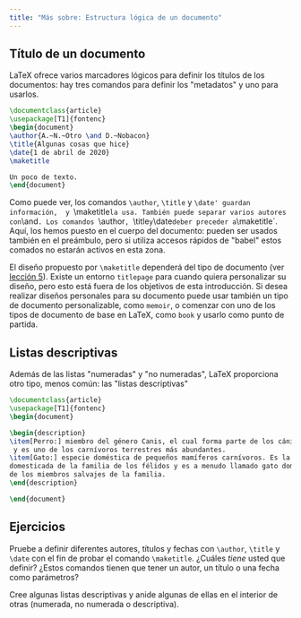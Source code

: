 ```yaml
---
title: "Más sobre: Estructura lógica de un documento"
---
```


## Título de un documento

LaTeX ofrece varios marcadores lógicos para definir los títulos de los documentos: 
hay tres comandos para definir los "metadatos" y uno para usarlos.

```latex
\documentclass{article}
\usepackage[T1]{fontenc}
\begin{document}
\author{A.~N.~Otro \and D.~Nobacon}
\title{Algunas cosas que hice}
\date{1 de abril de 2020}
\maketitle

Un poco de texto.
\end{document}
```

Como puede ver, los comandos `\author`, `\title` y `\date' guardan información, 
y `\maketitle` la usa. También puede separar varios autores con `\and`.
Los comandos `\author`, `\title` y `\date` deber preceder a `\maketitle`.
Aquí, los hemos puesto en el cuerpo del documento: pueden ser usados también en el
preámbulo, pero si utiliza accesos rápidos de "babel" estos comados no estarán 
activos en esta zona. 

El diseño propuesto por `\maketitle` dependerá del tipo de documento (ver [lección
5](lesson-05)). Existe un entorno `titlepage` para cuando quiera personalizar su diseño, 
pero esto está fuera de los objetivos de esta introducción. Si desea realizar diseños personales
para su documento puede usar también un tipo de documento personalizable, como 
`memoir`, o comenzar con uno de los tipos de documento de base en LaTeX, como `book`
y usarlo como punto de partida.

## Listas descriptivas

Además de las listas "numeradas" y "no numeradas", LaTeX proporciona otro tipo, 
menos común: las "listas descriptivas"

```latex
\documentclass{article}
\usepackage[T1]{fontenc}
\begin{document}

\begin{description}
\item[Perro:] miembro del género Canis, el cual forma parte de los cánidos derivados del lobo
 y es uno de los carnívoros terrestres más abundantes.
\item[Gato:] especie doméstica de pequeños mamíferos carnívoros. Es la única especie
domesticada de la familia de los félidos y es a menudo llamado gato doméstico, para diferenciarlo
de los miembros salvajes de la familia.
\end{description}

\end{document}
```

## Ejercicios

Pruebe a definir diferentes autores, títulos y fechas con `\author`, `\title` y `\date` 
con el fin de probar el comando `\maketitle`. ¿Cuáles _tiene_ usted que definir? ¿Estos
comandos tienen que tener un autor, un título o una fecha como parámetros?

Cree algunas listas descriptivas y anide algunas de ellas en el interior
de otras (numerada, no numerada o descriptiva).
